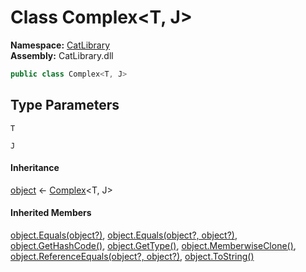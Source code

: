 ﻿# Class Complex<T, J>

__Namespace:__ [CatLibrary](CatLibrary.md)  
__Assembly:__ CatLibrary.dll

```csharp
public class Complex<T, J>
```

## Type Parameters

`T`

`J`

#### Inheritance

[object](https://learn.microsoft.com/dotnet/api/system.object) ← 
[Complex](CatLibrary.Complex-2.md)<T, J>

#### Inherited Members

[object.Equals(object?)](https://learn.microsoft.com/dotnet/api/system.object.equals#system-object-equals(system-object)), 
[object.Equals(object?, object?)](https://learn.microsoft.com/dotnet/api/system.object.equals#system-object-equals(system-object-system-object)), 
[object.GetHashCode()](https://learn.microsoft.com/dotnet/api/system.object.gethashcode), 
[object.GetType()](https://learn.microsoft.com/dotnet/api/system.object.gettype), 
[object.MemberwiseClone()](https://learn.microsoft.com/dotnet/api/system.object.memberwiseclone), 
[object.ReferenceEquals(object?, object?)](https://learn.microsoft.com/dotnet/api/system.object.referenceequals), 
[object.ToString()](https://learn.microsoft.com/dotnet/api/system.object.tostring)

